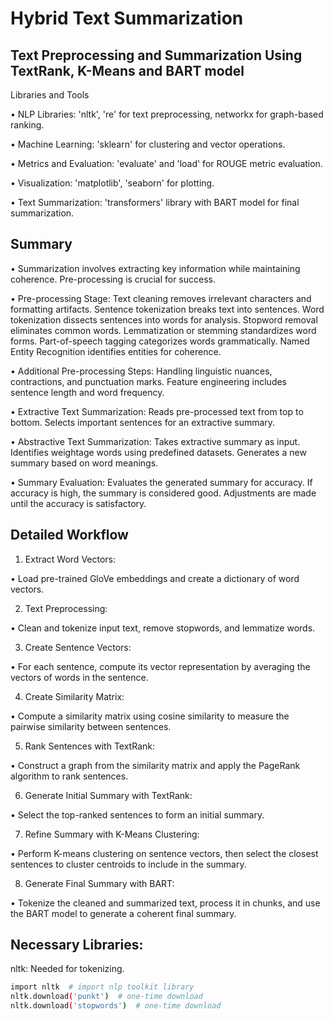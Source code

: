 # Hybrid Text Summarization

## Text Preprocessing and Summarization Using TextRank, K-Means and BART model
Libraries and Tools

• NLP Libraries: 'nltk', 're' for text preprocessing, networkx for graph-based ranking.

• Machine Learning: 'sklearn' for clustering and vector operations.

• Metrics and Evaluation: 'evaluate' and 'load' for ROUGE metric evaluation.

• Visualization: 'matplotlib', 'seaborn' for plotting.

• Text Summarization: 'transformers' library with BART model for final summarization.

## Summary

• Summarization involves extracting key information while maintaining coherence. Pre-processing is crucial for success.

• Pre-processing Stage: Text cleaning removes irrelevant characters and formatting artifacts. Sentence tokenization breaks text into sentences. Word tokenization dissects sentences into words for analysis. Stopword removal eliminates common words. Lemmatization or stemming standardizes word forms. Part-of-speech tagging categorizes words grammatically. Named Entity Recognition identifies entities for coherence.

• Additional Pre-processing Steps: Handling linguistic nuances, contractions, and punctuation marks. Feature engineering includes sentence length and word frequency.

• Extractive Text Summarization: Reads pre-processed text from top to bottom. Selects important sentences for an extractive summary.

• Abstractive Text Summarization: Takes extractive summary as input. Identifies weightage words using predefined datasets. Generates a new summary based on word meanings.

• Summary Evaluation: Evaluates the generated summary for accuracy. If accuracy is high, the summary is considered good. Adjustments are made until the accuracy is satisfactory.

## Detailed Workflow

1. Extract Word Vectors:

• Load pre-trained GloVe embeddings and create a dictionary of word vectors.

2. Text Preprocessing:

• Clean and tokenize input text, remove stopwords, and lemmatize words.

3. Create Sentence Vectors:

• For each sentence, compute its vector representation by averaging the vectors of words in the sentence.

4. Create Similarity Matrix:

• Compute a similarity matrix using cosine similarity to measure the pairwise similarity between sentences.

5. Rank Sentences with TextRank:

• Construct a graph from the similarity matrix and apply the PageRank algorithm to rank sentences.

6. Generate Initial Summary with TextRank:

• Select the top-ranked sentences to form an initial summary.

7. Refine Summary with K-Means Clustering:

• Perform K-means clustering on sentence vectors, then select the closest sentences to cluster centroids to include in the summary.

8. Generate Final Summary with BART:

• Tokenize the cleaned and summarized text, process it in chunks, and use the BART model to generate a coherent final summary.

## Necessary Libraries:
nltk: Needed for tokenizing.
```bash
import nltk  # import nlp toolkit library
nltk.download('punkt')  # one-time download
nltk.download('stopwords')  # one-time download
